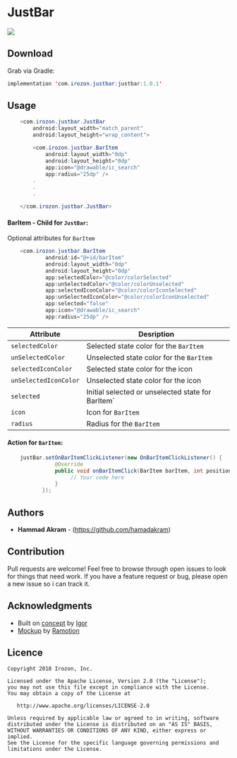 # JustBar

![](https://github.com/Hamadakram/JustBar/blob/master/art/banner.gif?raw=true)
## Download
Grab via Gradle:
```java
implementation 'com.irozon.justbar:justbar:1.0.1'
```
## Usage
```java
    <com.irozon.justbar.JustBar
        android:layout_width="match_parent"
        android:layout_height="wrap_content">

        <com.irozon.justbar.BarItem
            android:layout_width="0dp"
            android:layout_height="0dp"
            app:icon="@drawable/ic_search"
            app:radius="25dp" />
        .
        .
        .

    </com.irozon.justbar.JustBar>
```
#### BarItem - Child for ` JustBar `:
Optional attributes for ` BarItem `
```java
    <com.irozon.justbar.BarItem
            android:id="@+id/barItem"
            android:layout_width="0dp"
            android:layout_height="0dp"
            app:selectedColor="@color/colorSelected"
            app:unSelectedColor="@color/colorUnselected"
            app:selectedIconColor="@color/colorIconSelected"
            app:unSelectedIconColor="@color/colorIconUnselected"
            app:selected="false"
            app:icon="@drawable/ic_search"
            app:radius="25dp" />
```
Attribute | Desription
--- | ---
`selectedColor` | Selected state color for the ` BarItem `
`unSelectedColor` | Unselected state color for the `BarItem`
`selectedIconColor` | Selected state color for the icon
`unSelectedIconColor` | Unselected state color for the icon
`selected` | Initial selected or unselected state for BarItem`
`icon` | Icon for `BarItem`
`radius` | Radius for the `BarItem`


#### Action for `BarItem`:
```java
    justBar.setOnBarItemClickListener(new OnBarItemClickListener() {
               @Override
               public void onBarItemClick(BarItem barItem, int position) {
                    // Your code here
               }
           });
```
## Authors

* **Hammad Akram** - (https://github.com/hamadakram)

## Contribution
Pull requests are welcome! Feel free to browse through open issues to look for things that need work. If you have a feature request or bug, please open a new issue so i can track it.

## Acknowledgments

* Built on [concept](https://www.uplabs.com/posts/function-bar-animation-asus-zenui-6-0-concept) by [Igor](https://www.uplabs.com/motionigor)
* [Mockup](https://dribbble.com/shots/2638092-Free-HTC-One-A9-Mockup-PSD) by [Ramotion](https://dribbble.com/Ramotion)

## Licence
```
Copyright 2018 Irozon, Inc.

Licensed under the Apache License, Version 2.0 (the "License");
you may not use this file except in compliance with the License.
You may obtain a copy of the License at

   http://www.apache.org/licenses/LICENSE-2.0

Unless required by applicable law or agreed to in writing, software
distributed under the License is distributed on an "AS IS" BASIS,
WITHOUT WARRANTIES OR CONDITIONS OF ANY KIND, either express or implied.
See the License for the specific language governing permissions and
limitations under the License.
```
